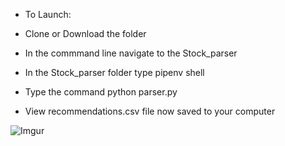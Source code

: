 * To Launch:

* Clone or Download the folder

* In the commmand line navigate to the Stock_parser

* In the Stock_parser folder type pipenv shell

* Type the command python parser.py

* View recommendations.csv file now saved to your computer




![Imgur](https://i.imgur.com/QRH4K62.png)
